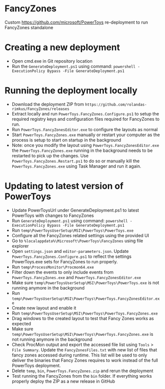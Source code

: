 # FancyZones
Custom https://github.com/microsoft/PowerToys re-deployment to run FancyZones standalone

# Creating a new deployment
- Open cmd.exe in Git repository location
- Run the `GenerateDeployment.ps1` using command: `powershell -ExecutionPolicy Bypass -File GenerateDeployment.ps1`

# Running the deployment locally
- Download the deployment ZIP from `https://github.com/rolandas-rimkus/FancyZones/releases`
- Extract locally and run `PowerToys.FancyZones.Configure.ps1` to setup the required registry keys and configuration files required for FancyZones to run.
- Run `PowerToys.FancyZonesEditor.exe` to configure the layouts as normal
- Start `PowerToys.FancyZones.exe` manually or restart your computer as the process is setup to start on startup in the background
- Note: once you modify the layout using `PowerToys.FancyZonesEditor.exe` the `PowerToys.FancyZones.exe` running in the background needs to be restarted to pick up the changes.
  Use `PowerToys.FancyZones.Restart.ps1` to do so or manually kill the `PowerToys.FancyZones.exe` using Task Manager and run it again.

# Updating to latest version of PowerToys
- Update PowerToysUrl under GenerateDeployment.ps1 to latest PowerToys with changes to FancyZones
- Run `GenerateDeployment.ps1` using command: `powershell -ExecutionPolicy Bypass -File GenerateDeployment.ps1`
- Run `temp\PowerToysUserSetup\MSI\PowerToys\PowerToys.exe`
- Configure all the FancyZones related settings using the provided UI
- Go to `%localappdata%\Microsoft\PowerToys\FancyZones` using file explorer
- Open `settings.json` and `editor-parameters.json`. Update `PowerToys.FancyZones.Configure.ps1` to reflect the settings PowerToys.exe sets for FancyZones to run properly.
- Run `temp\ProcessMonitor\Procmon64.exe`
- Filter down the events to only include events from `PowerToys.FancyZones.exe` and `PowerToys.FancyZonesEditor.exe`
- Make sure `temp\PowerToysUserSetup\MSI\PowerToys\PowerToys.exe` is not running anymore in the background
- Run `temp\PowerToysUserSetup\MSI\PowerToys\PowerToys.FancyZonesEditor.exe`
- Create new layout and enable it
- Run `temp\PowerToysUserSetup\MSI\PowerToys\PowerToys.FancyZones.exe`
- Drag windows to the created layout to test that Fancy Zones works as expected
- Make sure `temp\PowerToysUserSetup\MSI\PowerToys\PowerToys.FancyZones.exe` is not running anymore in the background
- Check ProcMon output and export the accessed file list using `Tools` > `File Summary`. Update the `FancyZonesFiles.txt` with new list of files that fancy zones accessed during runtime.
  This list will be used to only deliver the binaries that Fancy Zones requires to work instead of the full PowerToys deployment.
- Delete `temp`, `bin`, `PowerToys.FancyZones.zip` and rerun the deployment
- Test running the FancyZones from the `bin` folder. If everything works properly deploy the ZIP as a new release in GitHub